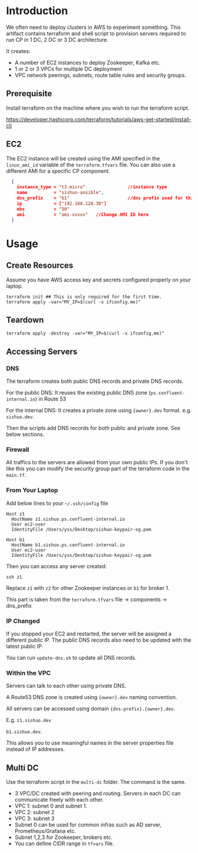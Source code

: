 # Introduction

We often need to deploy clusters in AWS to experiment something. This artifact contains terraform and shell script to provision servers required to run CP in 1 DC, 2 DC or 3 DC architecture. 

It creates:
* A number of EC2 instances to deploy Zookeeper, Kafka etc.
* 1 or 2 or 3 VPCs for multiple DC deployment
* VPC network peerings, subnets, route table rules and security groups.

## Prerequisite
Install terraform on the machine where you wish to run the terraform script.

https://developer.hashicorp.com/terraform/tutorials/aws-get-started/install-cli

## EC2
The EC2 instance will be created using the AMI specified in the `linux_ami_id` variable of the `terraform.tfvars` file.
You can also use a different AMI for a specific CP component.

```json
  {
    instance_type = "t3.micro"                //instance type
    name          = "sishuo-ansible",         
    dns_prefix    = "b1"                      //dns prefix used for this instance
    ip            = ["192.168.128.30"]
    ebs           = "50"
    ami           = "ami-xxxxx"   //Change AMI ID here
  }
```

# Usage

## Create Resources
Assume you have AWS access key and secrets configured properly on your laptop.

```
terraform init ## This is only required for the first time.
terraform apply -var="MY_IP=$(curl -s ifconfig.me)"
```

## Teardown
```
terraform apply -destroy -var="MY_IP=$(curl -s ifconfig.me)"
```

## Accessing Servers

### DNS
The terraform creates both public DNS records and private DNS records.

For the public DNS:
It reuses the existing public DNS zone (`ps.confluent-internal.io`) in Route 53

For the internal DNS:
It creates a private zone using `{owner}.dev` format. e.g. `sishuo.dev`.

Then the scripts add DNS records for both public and private zone. See below sections.

### Firewall
All traffics to the servers are allowed from your own public IPs. If you don't like this you can modify the security group part of the terraform code in the `main.tf`.

### From Your Laptop
Add below lines to your `~/.ssh/config` file
```
Host z1
  HostName z1.sishuo.ps.confluent-internal.io
  User ec2-user
  IdentityFile /Users/yss/Desktop/sishuo-keypair-sg.pem

Host b1
  HostName b1.sishuo.ps.confluent-internal.io
  User ec2-user
  IdentityFile /Users/yss/Desktop/sishuo-keypair-sg.pem
```

Then you can access any server created:
```
ssh z1
```
Replace `z1` with `z2` for other Zookeeper instances or `b1` for broker 1.

This part is taken from the `terraform.tfvars` file -> components -> dns_prefix

### IP Changed

If you stopped your EC2 and restarted, the server will be assigned a different public IP.
The public DNS records also need to be updated with the latest public IP.

You can run `update-dns.sh` to update all DNS records.

### Within the VPC

Servers can talk to each other using private DNS.

A Route53 DNS zone is created using `{owner}.dev` naming convention.

All servers can be accessed using domain `{dns-prefix}.{owner}.dev`. 

E.g. `z1.sishuo.dev`

`b1.sishuo.dev`. 

This allows you to use meaningful names in the server properties file instead of IP addresses.

## Multi DC

Use the terraform script in the `multi-dc` folder. The command is the same.
* 3 VPC/DC created with peering and routing. Servers in each DC can communicate freely with each other.
* VPC 1: subnet 0 and subnet 1.
* VPC 2: subnet 2
* VPC 3: subnet 3
* Subnet 0 can be used for common infras such as AD server, Prometheus/Grafana etc.
* Subnet 1,2,3 for Zookeeper, brokers etc.
* You can define CIDR range in `tfvars` file.